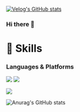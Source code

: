 [![Velog's GitHub stats](https://velog-readme-stats.vercel.app/api/badge?name=velog)](https://velog.io/@kju190920) 




### Hi there 👋

# 💪 Skills
### Languages & Platforms 
<p><img src="https://img.shields.io/badge/-java-lightgrey?style=plastic&logo=java&logoColor=white"> <img src="https://img.shields.io/badge/-python-blue?style=plastic&logo=python&logoColor=white"></p>
<p><img src="https://img.shields.io/badge/-Spring-green?style=plastic&logo=spring&logoColor=white"></p>


![Anurag's GitHub stats](https://github-readme-stats.vercel.app/api?username=bellpro&show_icons=true&theme=algolia)

<!--
http://img.shields.io/badge/-표시할뱃지이름(임의)-색상코드(#제외)?style=(스타일)&logo=(로고)&link=(링크)
-->
<!--
**bellpro/bellpro** is a ✨ _special_ ✨ repository because its `README.md` (this file) appears on your GitHub profile.

Here are some ideas to get you started:

- 🔭 I’m currently working on ...
- 🌱 I’m currently learning ...
- 👯 I’m looking to collaborate on ...
- 🤔 I’m looking for help with ...
- 💬 Ask me about ...
- 📫 How to reach me: ...
- 😄 Pronouns: ...
- ⚡ Fun fact: ...
-->
